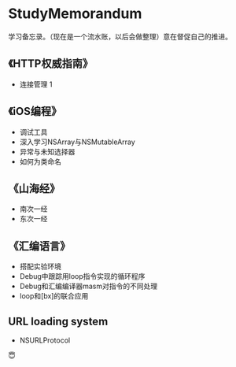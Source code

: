 # StudyMemorandum
学习备忘录。（现在是一个流水账，以后会做整理）意在督促自己的推进。

## 《HTTP权威指南》
- 连接管理 1
  

## 《iOS编程》
- 调试工具
- 深入学习NSArray与NSMutableArray
- 异常与未知选择器
- 如何为类命名

## 《山海经》
- 南次一经
- 东次一经

## 《汇编语言》
- 搭配实验环境
- Debug中跟踪用loop指令实现的循环程序
- Debug和汇编编译器masm对指令的不同处理
- loop和[bx]的联合应用

## URL loading system
- NSURLProtocol

😇
